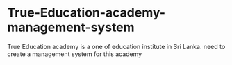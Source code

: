 # True-Education-academy-management-system
True Education academy is a one of education institute in Sri Lanka. need to create a management system for this academy
